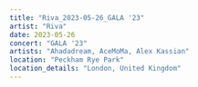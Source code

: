 ```yaml
---
title: "Riva_2023-05-26_GALA '23"
artist: "Riva"
date: 2023-05-26
concert: "GALA '23"
artists: "Ahadadream, AceMoMa, Alex Kassian"
location: "Peckham Rye Park"
location_details: "London, United Kingdom"
---
```

